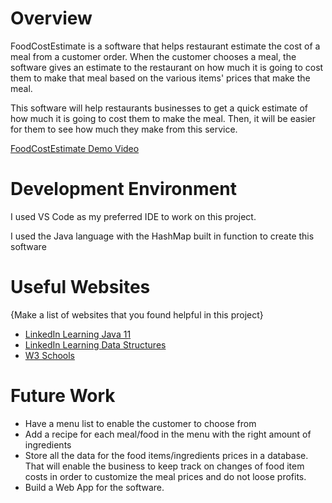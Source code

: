 # Overview

FoodCostEstimate is a software that helps restaurant estimate the cost of a meal from a customer order. When the customer chooses a meal, the software gives an estimate to the restaurant on how much it is going to cost them to make that meal based on the various items' prices that make the meal.

This software will help restaurants businesses to get a quick estimate of how much it is going to cost them to make the meal. Then, it will be easier for them to see how much they make from this service. 

[FoodCostEstimate Demo Video](https://youtu.be/WbJfuyBGiaU)

# Development Environment

I used VS Code as my preferred IDE to work on this project.

I used the Java language with the HashMap built in function to create this software

# Useful Websites

{Make a list of websites that you found helpful in this project}

- [LinkedIn Learning Java 11](https://www.linkedin.com/learning/learning-java-11/exploring-an-integrated-development-environment-ide?autoSkip=true&autoplay=true&resume=false&u=2153100)
- [LinkedIn Learning Data Structures](https://www.linkedin.com/learning/java-data-structures-14403471/data-structures-in-java?autoplay=true&u=2153100)
- [W3 Schools](https://www.w3schools.com/java/default.asp)

# Future Work

- Have a menu list to enable the customer to choose from
- Add a recipe for each meal/food in the menu with the right amount of ingredients
- Store all the data for the food items/ingredients prices in a database. That will enable the business to keep track on changes of food item costs in order to customize the meal prices and do not loose profits.
- Build a Web App for the software.
